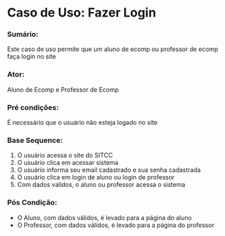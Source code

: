 # Caso de Uso: Fazer Login

### Sumário: 
Este caso de uso permite que um aluno de ecomp ou professor de ecomp faça login no site

### Ator:
Aluno de Ecomp e Professor de Ecomp

### Pré condições: 
É necessário que o usuário não esteja logado no site

### Base Sequence:
1) O usuário acessa o site do SITCC
2) O usuário clica em acessar sistema
3) O usuário informa seu email cadastrado e sua senha cadastrada
4) O usuário clica em login de aluno ou login de professor
5) Com dados validos, o aluno ou professor acessa o sistema

### Pós Condição:
- O Aluno, com dados válidos, é levado para a página do aluno
- O Professor, com dados válidos, é levado para a página do professor
